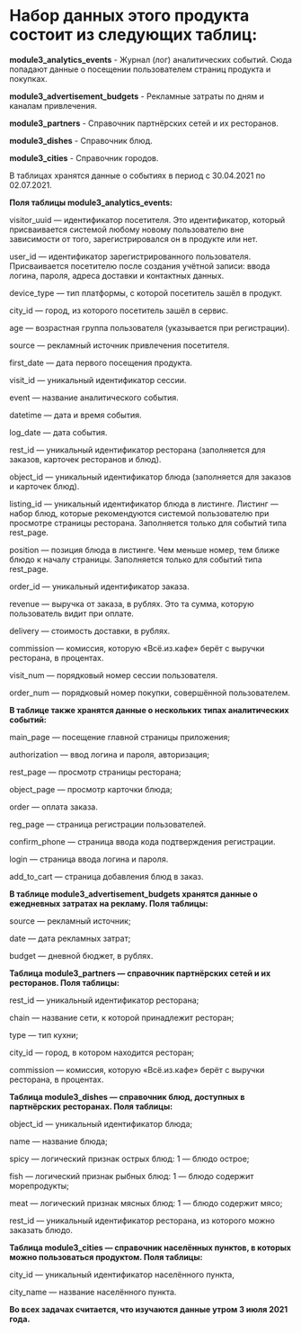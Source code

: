 # Набор данных этого продукта состоит из следующих таблиц:

**module3_analytics_events** - Журнал (лог) аналитических событий. Сюда попадают данные о посещении пользователем страниц продукта и покупках.

**module3_advertisement_budgets** - Рекламные затраты по дням и каналам привлечения.

**module3_partners** - Справочник партнёрских сетей и их ресторанов.

**module3_dishes** - Справочник блюд.

**module3_cities** - Справочник городов.

В таблицах хранятся данные о событиях в период с 30.04.2021 по 02.07.2021.


**Поля таблицы module3_analytics_events:**

visitor_uuid — идентификатор посетителя. Это идентификатор, который присваивается системой любому новому пользователю вне зависимости от того, зарегистрировался он в продукте или нет.

user_id — идентификатор зарегистрированного пользователя. Присваивается посетителю после создания учётной записи: ввода логина, пароля, адреса доставки и контактных данных.

device_type — тип платформы, с которой посетитель зашёл в продукт.

city_id — город, из которого посетитель зашёл в сервис.

age — возрастная группа пользователя (указывается при регистрации).

source — рекламный источник привлечения посетителя.

first_date — дата первого посещения продукта.

visit_id — уникальный идентификатор сессии.

event — название аналитического события.

datetime — дата и время события.

log_date — дата события.

rest_id — уникальный идентификатор ресторана (заполняется для заказов, карточек ресторанов и блюд).

object_id — уникальный идентификатор блюда (заполняется для заказов и карточек блюд).

listing_id — уникальный идентификатор блюда в листинге. Листинг — набор блюд, которые рекомендуются системой пользователю при просмотре страницы ресторана. Заполняется только для событий типа rest_page.

position — позиция блюда в листинге. Чем меньше номер, тем ближе блюдо к началу страницы. Заполняется только для событий типа rest_page.

order_id — уникальный идентификатор заказа.

revenue — выручка от заказа, в рублях. Это та сумма, которую пользователь видит при оплате.

delivery — стоимость доставки, в рублях.

commission — комиссия, которую «Всё.из.кафе» берёт с выручки ресторана, в процентах.

visit_num — порядковый номер сессии пользователя.

order_num — порядковый номер покупки, совершённой пользователем.



**В таблице также хранятся данные о нескольких типах аналитических событий:**

main_page — посещение главной страницы приложения;

authorization — ввод логина и пароля, авторизация;

rest_page — просмотр страницы ресторана;

object_page — просмотр карточки блюда;

order — оплата заказа.

reg_page — страница регистрации пользователей.

confirm_phone — страница ввода кода подтверждения регистрации.

login — страница ввода логина и пароля.

add_to_cart — страница добавления блюд в заказ.



**В таблице module3_advertisement_budgets хранятся данные о ежедневных затратах на рекламу. Поля таблицы:**

source — рекламный источник;

date — дата рекламных затрат;

budget — дневной бюджет, в рублях.



**Таблица module3_partners — справочник партнёрских сетей и их ресторанов. Поля таблицы:**

rest_id — уникальный идентификатор ресторана;

chain — название сети, к которой принадлежит ресторан;

type — тип кухни;

city_id — город, в котором находится ресторан;

commission — комиссия, которую «Всё.из.кафе» берёт с выручки ресторана, в процентах.



**Таблица module3_dishes — справочник блюд, доступных в партнёрских ресторанах. Поля таблицы:**

object_id — уникальный идентификатор блюда;

name — название блюда;

spicy — логический признак острых блюд: 1 — блюдо острое;

fish — логический признак рыбных блюд: 1 — блюдо содержит морепродукты;

meat — логический признак мясных блюд: 1 — блюдо содержит мясо;

rest_id — уникальный идентификатор ресторана, из которого можно заказать блюдо.



**Таблица module3_cities — справочник населённых пунктов, в которых можно пользоваться продуктом. Поля таблицы:**

city_id — уникальный идентификатор населённого пункта,

city_name — название населённого пункта.


**Во всех задачах считается, что изучаются данные утром 3 июля 2021 года.**
